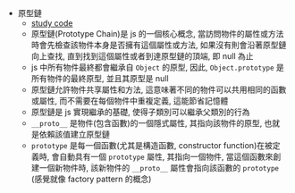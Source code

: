 - 原型鏈
    - [study code](./study_prototype_chain.js)
    - 原型鏈(Prototype Chain)是 js 的一個核心概念, 當訪問物件的屬性或方法時會先檢查該物件本身是否擁有這個屬性或方法, 如果沒有則會沿著原型鏈向上查找,
      直到找到這個屬性或者到達原型鏈的頂端, 即 null 為止
    - js 中所有物件最終都會繼承自 `Object` 的原型, 因此, `Object.prototype` 是所有物件的最終原型, 並且其原型是 null
    - 原型鏈允許物件共享屬性和方法, 這意味著不同的物件可以共用相同的函數或屬性, 而不需要在每個物件中重複定義, 這能節省記憶體
    - 原型鏈是 js 實現繼承的基礎, 使得子類別可以繼承父類別的行為
    - `__proto__` 是物件(包含函數)的一個隱式屬性, 其指向該物件的原型, 也就是依賴該值建立原型鏈
    - `prototype` 是每一個函數(尤其是構造函數, constructor function)在被定義時, 會自動具有一個 `prototype` 屬性, 其指向一個物件, 當這個函數來創建一個新物件時,
      該新物件的 `__proto__` 屬性會指向該函數的 `prototype` (感覺就像 factory pattern 的概念)